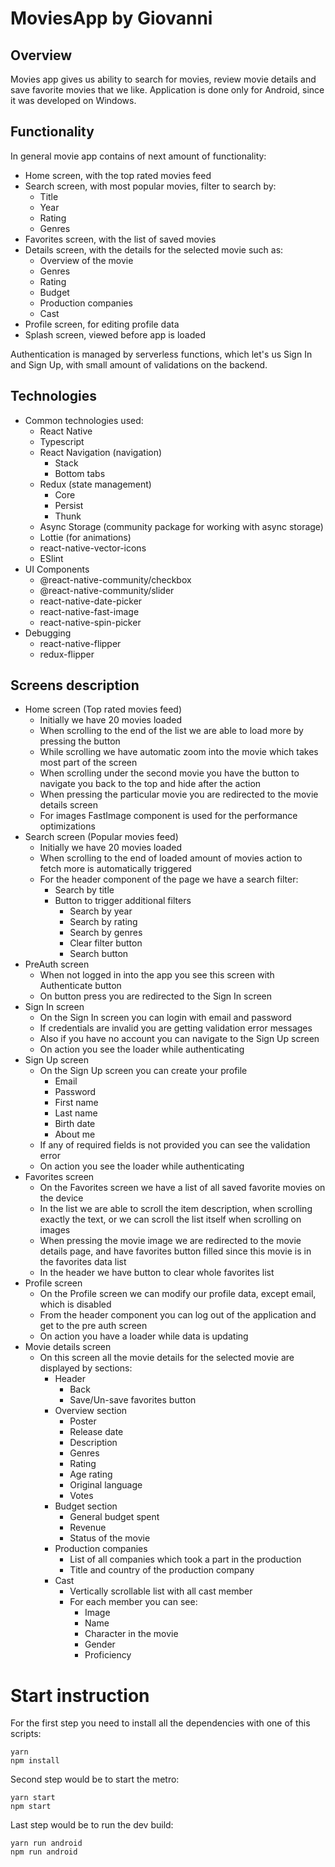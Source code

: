 # MoviesApp by Giovanni

## Overview

Movies app gives us ability to search for movies, review movie details and save favorite movies that we like. Application is done only for Android, since it was developed on Windows.

## Functionality

In general movie app contains of next amount of functionality:

- Home screen, with the top rated movies feed
- Search screen, with most popular movies, filter to search by:
  - Title
  - Year
  - Rating
  - Genres
- Favorites screen, with the list of saved movies
- Details screen, with the details for the selected movie such as:
  - Overview of the movie
  - Genres
  - Rating
  - Budget
  - Production companies
  - Cast
- Profile screen, for editing profile data
- Splash screen, viewed before app is loaded

Authentication is managed by serverless functions, which let's us Sign In and Sign Up, with small amount of validations on the backend.

## Technologies

- Common technologies used:
  - React Native
  - Typescript
  - React Navigation (navigation)
    - Stack
    - Bottom tabs
  - Redux (state management)
    - Core
    - Persist
    - Thunk
  - Async Storage (community package for working with async storage)
  - Lottie (for animations)
  - react-native-vector-icons
  - ESlint
- UI Components
  - @react-native-community/checkbox
  - @react-native-community/slider
  - react-native-date-picker
  - react-native-fast-image
  - react-native-spin-picker
- Debugging
  - react-native-flipper
  - redux-flipper

## Screens description

- Home screen (Top rated movies feed)
  - Initially we have 20 movies loaded
  - When scrolling to the end of the list we are able to load more by pressing the button
  - While scrolling we have automatic zoom into the movie which takes most part of the screen
  - When scrolling under the second movie you have the button to navigate you back to the top and hide after the action
  - When pressing the particular movie you are redirected to the movie details screen
  - For images FastImage component is used for the performance optimizations
- Search screen (Popular movies feed)
  - Initially we have 20 movies loaded
  - When scrolling to the end of loaded amount of movies action to fetch more is automatically triggered
  - For the header component of the page we have a search filter:
    - Search by title
    - Button to trigger additional filters
      - Search by year
      - Search by rating
      - Search by genres
      - Clear filter button
      - Search button
- PreAuth screen
  - When not logged in into the app you see this screen with Authenticate button
  - On button press you are redirected to the Sign In screen
- Sign In screen
  - On the Sign In screen you can login with email and password
  - If credentials are invalid you are getting validation error messages
  - Also if you have no account you can navigate to the Sign Up screen
  - On action you see the loader while authenticating
- Sign Up screen
  - On the Sign Up screen you can create your profile
    - Email
    - Password
    - First name
    - Last name
    - Birth date
    - About me
  - If any of required fields is not provided you can see the validation error
  - On action you see the loader while authenticating
- Favorites screen
  - On the Favorites screen we have a list of all saved favorite movies on the device
  - In the list we are able to scroll the item description, when scrolling exactly the text, or we can scroll the list itself when scrolling on images
  - When pressing the movie image we are redirected to the movie details page, and have favorites button filled since this movie is in the favorites data list
  - In the header we have button to clear whole favorites list
- Profile screen
  - On the Profile screen we can modify our profile data, except email, which is disabled
  - From the header component you can log out of the application and get to the pre auth screen
  - On action you have a loader while data is updating
- Movie details screen
  - On this screen all the movie details for the selected movie are displayed by sections:
    - Header
      - Back
      - Save/Un-save favorites button
    - Overview section
      - Poster
      - Release date
      - Description
      - Genres
      - Rating
      - Age rating
      - Original language
      - Votes
    - Budget section
      - General budget spent
      - Revenue
      - Status of the movie
    - Production companies
      - List of all companies which took a part in the production
      - Title and country of the production company
    - Cast
      - Vertically scrollable list with all cast member
      - For each member you can see:
        - Image
        - Name
        - Character in the movie
        - Gender
        - Proficiency

# Start instruction

For the first step you need to install all the dependencies with one of this scripts:

```
yarn
npm install
```

Second step would be to start the metro:

```
yarn start
npm start
```

Last step would be to run the dev build:

```
yarn run android
npm run android
```
